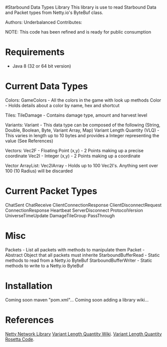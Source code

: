 #Starbound Data Types Library
This library is use to read Starbound Data and Packet types from Netty.io's ByteBuf class.

Authors: Underbalanced
Contributes:

NOTE: This code has been refined and is ready for public consumption

Requirements
============
- Java 8 (32 or 64 bit version)

Current Data Types
========
Colors:
	GameColors - All the colors in the game with look up methods
	Color - Holds details about a color by name, hex and shortcut

Tiles:
	TileDamage - Contains damage type, amount and harvest level

Variants:
	Variant - This data type can be composed of the following (String, Double, Boolean, Byte, Variant Array, Map)
    Variant Length Quantity (VLQ) - This varies in length up to 10 bytes and provides a Integer representing the value (See References)

Vectors:
	Vec2F - Floating Point (x,y) - 2 Points making up a precise coordinate
	Vec2I - Integer (x,y) - 2 Points making up a coordinate

Vector ArrayList:
	Vec2IArray - Holds up to 100 Vec2I's. Anything sent over 100 (10 Radius) will be discarded

Current Packet Types
========
ChatSent
ChatReceive
ClientConnectionResponse
ClientDisconnectRequest
ConnectionResponse
Heartbeat
ServerDisconnect
ProtocolVersion
UniverseTimeUpdate
DamageTileGroup
PassThrough

Misc
========
Packets - List all packets with methods to manipulate them
Packet - Abstract Object that all packets must inherite
StarboundBufferRead - Static methods to read from a Netty.io ByteBuf
StarboundBufferWriter - Static methods to write to a Netty.io ByteBuf
	
Installation
============
Coming soon maven "pom.xml"...
Coming soon adding a library wiki...

References
============
[Netty Network Library](Netty.io)
[Variant Length Quantity Wiki](http://en.wikipedia.org/wiki/Variable-length_quantity).
[Variant Length Quantity Rosetta Code](http://rosettacode.org/wiki/Variable-length_quantity).